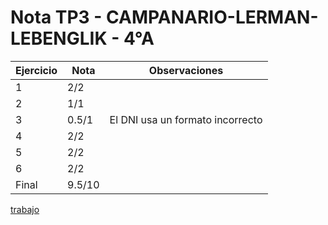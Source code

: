 # Nota TP3 - CAMPANARIO-LERMAN-LEBENGLIK - 4°A

| Ejercicio | Nota   | Observaciones                    |
| --------- | ------ | -------------------------------- |
| 1         | 2/2    |                                  |
| 2         | 1/1    |                                  |
| 3         | 0.5/1  | El DNI usa un formato incorrecto |
| 4         | 2/2    |                                  |
| 5         | 2/2    |                                  |
| 6         | 2/2    |                                  |
| Final     | 9.5/10 |                                  |

[trabajo](https://drive.google.com/file/d/1IKtfiFKA6ZOhVfdoI-eF-klLDOwda0Hy/view)
